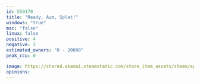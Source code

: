 ```yaml
---
id: 559170
title: "Ready, Aim, Splat!"
windows: "true"
mac: "false"
linux: false
positive: 4
negative: 3
estimated_owners: "0 - 20000"
peak_ccu: 0

image: https://shared.akamai.steamstatic.com/store_item_assets/steam/apps/559170/header.jpg?t=1507858869
opinions:
---
```

